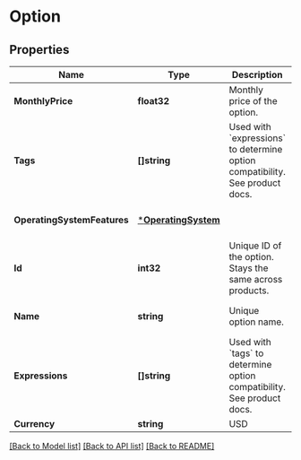 # Option

## Properties
Name | Type | Description | Notes
------------ | ------------- | ------------- | -------------
**MonthlyPrice** | **float32** | Monthly price of the option. | [optional] [default to null]
**Tags** | **[]string** | Used with &#x60;expressions&#x60; to determine option compatibility. See product docs. | [optional] [default to null]
**OperatingSystemFeatures** | [***OperatingSystem**](OperatingSystem.md) |  | [optional] [default to null]
**Id** | **int32** | Unique ID of the option. Stays the same across products. | [optional] [default to null]
**Name** | **string** | Unique option name. | [optional] [default to null]
**Expressions** | **[]string** | Used with &#x60;tags&#x60; to determine option compatibility. See product docs. | [optional] [default to null]
**Currency** | **string** | USD|other | [optional] [default to null]

[[Back to Model list]](../README.md#documentation-for-models) [[Back to API list]](../README.md#documentation-for-api-endpoints) [[Back to README]](../README.md)


